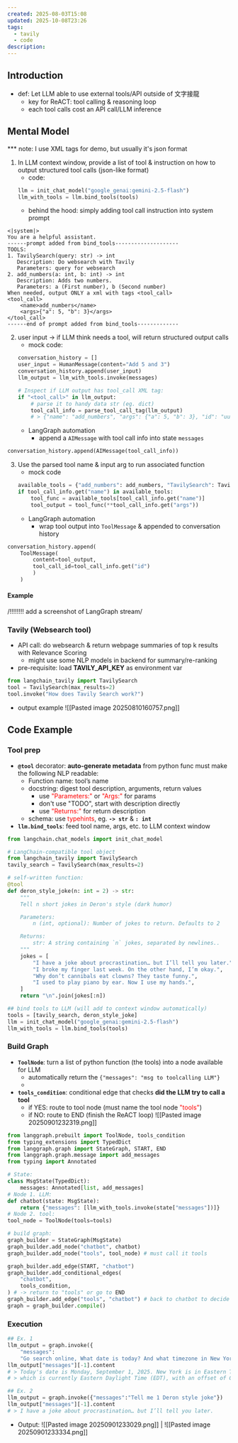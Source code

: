 ```yaml
---
created: 2025-08-03T15:08
updated: 2025-10-08T23:26
tags:
  - tavily
  - code
description:
---
```


## Introduction
* def: Let LLM able to use external tools/API outside of 文字接龍
	* key for ReACT: tool calling & reasoning loop
	* each tool calls cost an API call/LLM inference
## Mental Model
*** note: I use XML tags for demo, but usually it's json format
1. In LLM context window, provide a list of tool & instruction on how to output structured tool calls (json-like format)
	- code:
	```python
	llm = init_chat_model("google_genai:gemini-2.5-flash")
	llm_with_tools = llm.bind_tools(tools)
	```
	- behind the hood: simply adding tool call instruction into system prompt
```
<|system|>
You are a helpful assistant.
------prompt added from bind_tools--------------------
TOOLS:
1. TavilySearch(query: str) -> int
   Description: Do websearch with Tavily
   Parameters: query for websearch
2. add_numbers(a: int, b: int) -> int
   Description: Adds two numbers.
   Parameters: a (First number), b (Second number)
When needed, output ONLY a xml with tags <tool_call>
<tool_call> 
	<name>add_numbers</name>
	<args>{"a": 5, "b": 3}</args>
</tool_call> 
------end of prompt added from bind_tools-------------
```

2. user input $\rightarrow$ if LLM think needs a tool, will return structured output calls
	- mock code:
	```python
	conversation_history = []
	user_input = HumanMessage(content="Add 5 and 3")
	conversation_history.append(user_input)
	llm_output = llm_with_tools.invoke(messages)
	
	# Inspect if LLM output has tool_call XML tag:
	if "<tool_call>" in llm_output:
		# parse it to handy data str (eg. dict)
		tool_call_info = parse_tool_call_tag(llm_output)
		# > {"name": "add_numbers", "args": {"a": 5, "b": 3}, "id": "uuid"}
	```
	- LangGraph automation
		- append a `AIMessage` with tool call info into state `messages`
```python
conversation_history.append(AIMessage(tool_call_info))
```
3. Use the parsed tool name & input arg to run associated function
	- mock code
	```python
	available_tools = {"add_numbers": add_numbers, "TavilySearch": TavilySearch}
	if tool_call_info.get("name") in available_tools:
		tool_func = available_tools[tool_call_info.get("name")]
		tool_output = tool_func(**tool_call_info.get("args"))
	```
	- LangGraph automation
		- wrap tool output into `ToolMessage` & appended to conversation history
```python
conversation_history.append(
	ToolMessage(
		content=tool_output, 
		tool_call_id=tool_call_info.get("id")
		)
	)
```
#### Example
/!!!!!!!! add a screenshot of LangGraph stream/


### Tavily (Websearch tool)
* API call: do websearch & return webpage summaries of top k results with Relevance Scoring
	* might use some NLP models in backend for summary/re-ranking
* pre-requisite: load **TAVILY_API_KEY** as environment var
```python
from langchain_tavily import TavilySearch
tool = TavilySearch(max_results=2)
tool.invoke("How does Tavily Search work?")
```

* output example
![[Pasted image 20250810160757.png]]

## Code Example
### Tool prep
*  **`@tool`** decorator: **auto-generate metadata** from python func 
	must make the following NLP readable:
	* Function name: tool’s name
	* docstring: digest tool description, arguments, return values
		* use <span style="color:rgb(255, 0, 0)">"Parameters:"</span> or <span style="color:rgb(255, 0, 0)">"Args:"</span> for params
		* don't use "TODO", start with description directly
		* use <span style="color:rgb(255, 0, 0)">"Returns:"</span> for return description
	* schema: use <span style="color:rgb(255, 0, 0)">typehints</span>, eg. **`-> str`** & **`: int`**
* **`llm.bind_tools`**: feed tool name, args, etc. to LLM context window
```python
from langchain.chat_models import init_chat_model

# LangChain-compatible tool object
from langchain_tavily import TavilySearch
tavily_search = TavilySearch(max_results=2)

# self-written function:
@tool
def deron_style_joke(n: int = 2) -> str:
    """
    Tell n short jokes in Deron's style (dark humor)

    Parameters:
        n (int, optional): Number of jokes to return. Defaults to 2

    Returns:
        str: A string containing `n` jokes, separated by newlines..
    """
    jokes = [
		"I have a joke about procrastination… but I’ll tell you later.",
		"I broke my finger last week. On the other hand, I’m okay.",
		"Why don’t cannibals eat clowns? They taste funny.",
		"I used to play piano by ear. Now I use my hands.",
    ]
    return "\n".join(jokes[:n])

## bind tools to LLM (will add to context window automatically)
tools = [tavily_search, deron_style_joke]
llm = init_chat_model("google_genai:gemini-2.5-flash")
llm_with_tools = llm.bind_tools(tools)
```
### Build Graph
 * **`ToolNode`**: turn a list of python function (the tools) into a node available for LLM
	 * automatically return the `{"messages": "msg to toolcalling LLM"}`
	 * 
 *  **`tools_condition`**: conditional edge that checks **did the LLM try to call a tool**
	* if YES: route to tool node (must name the tool node <span style="color:rgb(255, 0, 0)">"tools"</span>)
	* if NO: route to END (finish the ReACT loop)
	![[Pasted image 20250901232319.png]]
```python
from langgraph.prebuilt import ToolNode, tools_condition
from typing_extensions import TypedDict
from langgraph.graph import StateGraph, START, END
from langgraph.graph.message import add_messages
from typing import Annotated

# State:
class MsgState(TypedDict):
    messages: Annotated[list, add_messages]
# Node 1. LLM:
def chatbot(state: MsgState):
    return {"messages": [llm_with_tools.invoke(state["messages"])]}
# Node 2. tool:
tool_node = ToolNode(tools=tools)

# build graph:
graph_builder = StateGraph(MsgState)
graph_builder.add_node("chatbot", chatbot)
graph_builder.add_node("tools", tool_node) # must call it tools

graph_builder.add_edge(START, "chatbot")
graph_builder.add_conditional_edges(
    "chatbot",
    tools_condition,  
) # -> return to "tools" or go to END
graph_builder.add_edge("tools", "chatbot") # back to chatbot to decide next step
graph = graph_builder.compile()
```
### Execution
```python
## Ex. 1
llm_output = graph.invoke({
	"messages":
	"Go search online, What date is today? And what timezone in New York in"})
llm_output["messages"][-1].content
# > Today's date is Monday, September 1, 2025. New York is in Eastern Time Zone, 
# > which is currently Eastern Daylight Time (EDT), with an offset of GMT-4.

## Ex. 2
llm_output = graph.invoke({"messages":"Tell me 1 Deron style joke"})
llm_output["messages"][-1].content
# > I have a joke about procrastination… but I’ll tell you later.
```
* Output:
![[Pasted image 20250901233029.png]] | ![[Pasted image 20250901233334.png]]